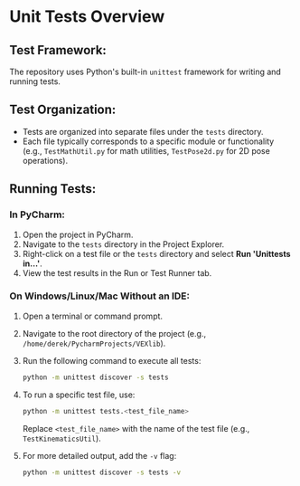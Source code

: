# Unit Tests Overview

## Test Framework:

The repository uses Python's built-in `unittest` framework for writing and running tests.

## Test Organization:

- Tests are organized into separate files under the `tests` directory.
- Each file typically corresponds to a specific module or functionality (e.g., `TestMathUtil.py` for math utilities, `TestPose2d.py` for 2D pose operations).

## Running Tests:

### In PyCharm:

1. Open the project in PyCharm.
2. Navigate to the `tests` directory in the Project Explorer.
3. Right-click on a test file or the `tests` directory and select **Run 'Unittests in...'**.
4. View the test results in the Run or Test Runner tab.

### On Windows/Linux/Mac Without an IDE:

1. Open a terminal or command prompt.
2. Navigate to the root directory of the project (e.g., `/home/derek/PycharmProjects/VEXlib`).
3. Run the following command to execute all tests:
   ```bash
   python -m unittest discover -s tests
   ```
4. To run a specific test file, use:
   ```bash
   python -m unittest tests.<test_file_name>
   ```
   Replace `<test_file_name>` with the name of the test file (e.g., `TestKinematicsUtil`).

5. For more detailed output, add the `-v` flag:
   ```bash
   python -m unittest discover -s tests -v
   ```
